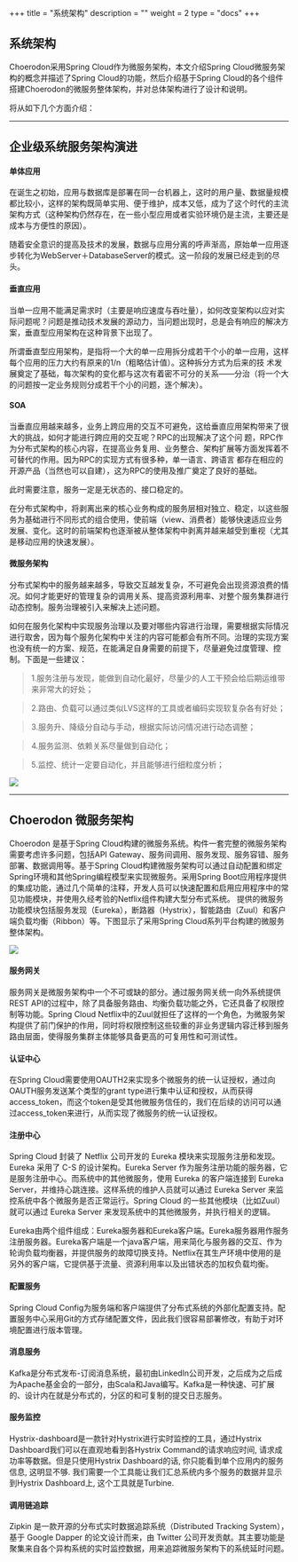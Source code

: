 +++
title = "系统架构"
description = ""
weight = 2
type = "docs"
+++

## 系统架构

Choerodon采用Spring Cloud作为微服务架构，本文介绍Spring Cloud微服务架构的概念并描述了Spring Cloud的功能，然后介绍基于Spring Cloud的各个组件搭建Choerodon的微服务整体架构，并对总体架构进行了设计和说明。

将从如下几个方面介绍：

---
## 企业级系统服务架构演进


#### 单体应用

在诞生之初始，应用与数据库是部署在同一台机器上，这时的用户量、数据量规模都比较小，这样的架构既简单实用、便于维护，成本又低，成为了这个时代的主流架构方式（这种架构仍然存在，在一些小型应用或者实验环境仍是主流，主要还是成本与方便性的原因）。

随着安全意识的提高及技术的发展，数据与应用分离的呼声渐高，原始单一应用逐步转化为WebServer＋DatabaseServer的模式。这一阶段的发展已经走到的尽头。

#### 垂直应用

当单一应用不能满足需求时（主要是响应速度与吞吐量），如何改变架构以应对实际问题呢？问题是推动技术发展的源动力，当问题出现时，总是会有响应的解决方案，垂直型应用架构在这种背景下出现了。

所谓垂直型应用架构，是指将一个大的单一应用拆分成若干个小的单一应用，这样每个应用的压力大约有原来的1/n（粗略估计值）。这种拆分方式为后来的技 术发展奠定了基础，每次架构的变化都与这次有着密不可分的关系——分治（将一个大的问题按一定业务规则分成若干个小的问题，逐个解决）。

#### SOA

当垂直应用越来越多，业务上跨应用的交互不可避免，这给垂直应用架构带来了很大的挑战，如何才能进行跨应用的交互呢？RPC的出现解决了这个问 题，RPC作为分布式架构的核心内容，在提高业务复用、业务整合、架构扩展等方面发挥着不可替代的作用。因为RPC的实现方式有很多种，单一语言、跨语言 都存在相应的开源产品（当然也可以自建），这为RPC的使用及推广奠定了良好的基础。

此时需要注意，服务一定是无状态的、接口稳定的。

在分布式架构中，将剥离出来的核心业务构成的服务层相对独立、稳定，以这些服务为基础进行不同形式的组合使用，使前端（view、消费者）能够快速适应业务发展、变化。这时的前端架构也逐渐被从整体架构中剥离并越来越受到重视（尤其是移动应用的快速发展）。

#### 微服务架构

分布式架构中的服务越来越多，导致交互越发复杂，不可避免会出现资源浪费的情况。如何才能更好的管理复杂的调用关系、提高资源利用率、对整个服务集群进行动态控制。服务治理被引入来解决上述问题。

如何在服务化架构中实现服务治理以及要对哪些内容进行治理，需要根据实际情况进行取舍，因为每个服务化架构中关注的内容可能都会有所不同。治理的实现方案也没有统一的方案、规范，在能满足自身需要的前提下，尽量避免过度管理、控制。下面是一些建议：

> 1.服务注册与发现，能做到自动化最好，尽量少的人工干预会给后期运维带来非常大的好处；

> 2.路由、负载可以通过类似LVS这样的工具或者编码实现软复杂各有好处；

> 3.服务升、降级分自动与手动，根据实际访问情况进行动态调整；

> 4.服务监测、依赖关系尽量做到自动化；

> 5.监控、统计一定要自动化，并且能够进行细粒度分析；


![](/img/docs/concept/system-infrastructure-increment.png)

---
## Choerodon 微服务架构


Choerodon 是基于Spring Cloud构建的微服务系统。构件一套完整的微服务架构需要考虑许多问题，包括API Gateway、服务间调用、服务发现、服务容错、服务部署、数据调用等。基于Spring Cloud构建微服务架构可以通过自动配置和绑定Spring环境和其他Spring编程模型来实现微服务。采用Spring Boot应用程序提供的集成功能，通过几个简单的注释，开发人员可以快速配置和启用应用程序中的常见功能模块，并使用久经考验的Netflix组件构建大型分布式系统。 提供的微服务功能模块包括服务发现（Eureka），断路器（Hystrix），智能路由（Zuul）和客户端负载均衡（Ribbon）等。下图显示了采用Spring Cloud系列平台构建的微服务整体架构。

![](/img/docs/concept/choerodon-infrastructure.png)

#### 服务网关

服务网关是微服务架构中一个不可或缺的部分。通过服务网关统一向外系统提供REST API的过程中，除了具备服务路由、均衡负载功能之外，它还具备了权限控制等功能。Spring Cloud Netflix中的Zuul就担任了这样的一个角色，为微服务架构提供了前门保护的作用，同时将权限控制这些较重的非业务逻辑内容迁移到服务路由层面，使得服务集群主体能够具备更高的可复用性和可测试性。

#### 认证中心

在Spring Cloud需要使用OAUTH2来实现多个微服务的统一认证授权，通过向OAUTH服务发送某个类型的grant type进行集中认证和授权，从而获得access_token，而这个token是受其他微服务信任的，我们在后续的访问可以通过access_token来进行，从而实现了微服务的统一认证授权。

#### 注册中心

Spring Cloud 封装了 Netflix 公司开发的 Eureka 模块来实现服务注册和发现。Eureka 采用了 C-S 的设计架构。Eureka Server 作为服务注册功能的服务器，它是服务注册中心。而系统中的其他微服务，使用 Eureka 的客户端连接到 Eureka Server，并维持心跳连接。这样系统的维护人员就可以通过 Eureka Server 来监控系统中各个微服务是否正常运行。Spring Cloud 的一些其他模块（比如Zuul）就可以通过 Eureka Server 来发现系统中的其他微服务，并执行相关的逻辑。

Eureka由两个组件组成：Eureka服务器和Eureka客户端。Eureka服务器用作服务注册服务器。Eureka客户端是一个java客户端，用来简化与服务器的交互、作为轮询负载均衡器，并提供服务的故障切换支持。Netflix在其生产环境中使用的是另外的客户端，它提供基于流量、资源利用率以及出错状态的加权负载均衡。

#### 配置服务

Spring Cloud Config为服务端和客户端提供了分布式系统的外部化配置支持。配置服务中心采用Git的方式存储配置文件，因此我们很容易部署修改，有助于对环境配置进行版本管理。

#### 消息服务

Kafka是分布式发布-订阅消息系统，最初由LinkedIn公司开发，之后成为之后成为Apache基金会的一部分，由Scala和Java编写。Kafka是一种快速、可扩展的、设计内在就是分布式的，分区的和可复制的提交日志服务。

#### 服务监控

Hystrix-dashboard是一款针对Hystrix进行实时监控的工具，通过Hystrix Dashboard我们可以在直观地看到各Hystrix Command的请求响应时间, 请求成功率等数据。但是只使用Hystrix Dashboard的话, 你只能看到单个应用内的服务信息, 这明显不够. 我们需要一个工具能让我们汇总系统内多个服务的数据并显示到Hystrix Dashboard上, 这个工具就是Turbine.

#### 调用链追踪

Zipkin 是一款开源的分布式实时数据追踪系统（Distributed Tracking System），基于 Google Dapper 的论文设计而来，由 Twitter 公司开发贡献。其主要功能是聚集来自各个异构系统的实时监控数据，用来追踪微服务架构下的系统延时问题。



